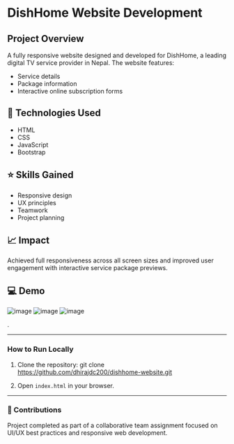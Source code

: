 # DishHome Website Development

## Project Overview
A fully responsive website designed and developed for DishHome, a leading digital TV service provider in Nepal. The website features:
- Service details
- Package information
- Interactive online subscription forms

## 🚀 Technologies Used
- HTML  
- CSS  
- JavaScript  
- Bootstrap  

## ⭐ Skills Gained
- Responsive design
- UX principles
- Teamwork
- Project planning  

## 📈 Impact
Achieved full responsiveness across all screen sizes and improved user engagement with interactive service package previews.

## 💻 Demo
![image](https://github.com/user-attachments/assets/1da3b211-0ac5-4ad9-957c-e4dda5f8a472)
![image](https://github.com/user-attachments/assets/1f56e06f-3f6a-430b-8b0c-3c6ecdc6dd20)
![image](https://github.com/user-attachments/assets/bd214728-0701-4601-8069-e4cee72e12e5)

.

---

### How to Run Locally
1. Clone the repository:
git clone https://github.com/dhirajdc200/dishhome-website.git

2. Open `index.html` in your browser.

---

### 🙌 Contributions
Project completed as part of a collaborative team assignment focused on UI/UX best practices and responsive web development.
